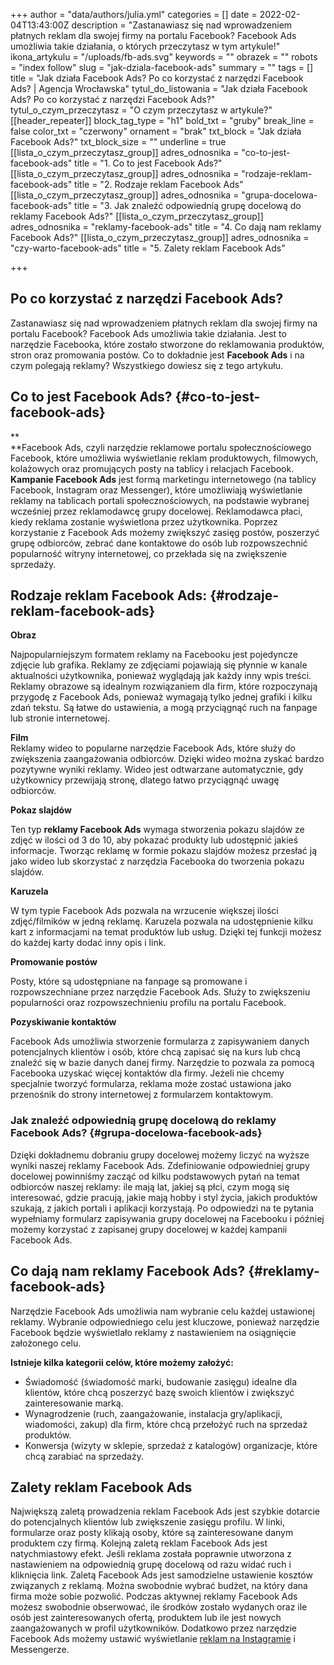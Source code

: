 +++
author = "data/authors/julia.yml"
categories = []
date = 2022-02-04T13:43:00Z
description = "Zastanawiasz się nad wprowadzeniem płatnych reklam dla swojej firmy na portalu Facebook? Facebook Ads umożliwia takie działania, o których przeczytasz w tym artykule!"
ikona_artykulu = "/uploads/fb-ads.svg"
keywords = ""
obrazek = ""
robots = "index follow"
slug = "jak-dziala-facebook-ads"
summary = ""
tags = []
title = "Jak działa Facebook Ads? Po co korzystać z narzędzi Facebook Ads? | Agencja Wrocławska"
tytul_do_listowania = "Jak działa Facebook Ads? Po co korzystać z narzędzi Facebook Ads?"
tytul_o_czym_przeczytasz = "O czym przeczytasz w artykule?"
[[header_repeater]]
block_tag_type = "h1"
bold_txt = "gruby"
break_line = false
color_txt = "czerwony"
ornament = "brak"
txt_block = "Jak działa Facebook Ads?"
txt_block_size = ""
underline = true
[[lista_o_czym_przeczytasz_group]]
adres_odnosnika = "co-to-jest-facebook-ads"
title = "1. Co to jest Facebook Ads?"
[[lista_o_czym_przeczytasz_group]]
adres_odnosnika = "rodzaje-reklam-facebook-ads"
title = "2. Rodzaje reklam Facebook Ads"
[[lista_o_czym_przeczytasz_group]]
adres_odnosnika = "grupa-docelowa-facebook-ads"
title = "3. Jak znaleźć odpowiednią grupę docelową do reklamy Facebook Ads?"
[[lista_o_czym_przeczytasz_group]]
adres_odnosnika = "reklamy-facebook-ads"
title = "4. Co dają nam reklamy Facebook Ads?"
[[lista_o_czym_przeczytasz_group]]
adres_odnosnika = "czy-warto-facebook-ads"
title = "5. Zalety reklam Facebook Ads"

+++
## **Po co korzystać z narzędzi Facebook Ads?**

Zastanawiasz się nad wprowadzeniem płatnych reklam dla swojej firmy na portalu Facebook? Facebook Ads umożliwia takie działania. Jest to narzędzie Facebooka, które zostało stworzone do reklamowania produktów, stron oraz promowania postów. Co to dokładnie jest **Facebook Ads** i na czym polegają reklamy? Wszystkiego dowiesz się z tego artykułu.

## Co to jest Facebook Ads? {#co-to-jest-facebook-ads}

\**  
\**Facebook Ads, czyli narzędzie reklamowe portalu społecznościowego Facebook, które umożliwia wyświetlanie reklam produktowych, filmowych, kolażowych oraz promujących posty na tablicy i relacjach Facebook. **Kampanie Facebook Ads** jest formą marketingu internetowego (na tablicy Facebook, Instagram oraz Messenger), które umożliwiają wyświetlanie reklamy na tablicach portali społecznościowych, na podstawie wybranej wcześniej przez reklamodawcę grupy docelowej. Reklamodawca płaci, kiedy reklama zostanie wyświetlona przez użytkownika. Poprzez korzystanie z Facebook Ads możemy zwiększyć zasięg postów, poszerzyć grupę odbiorców, zebrać dane kontaktowe do osób lub rozpowszechnić popularność witryny internetowej, co przekłada się na zwiększenie sprzedaży.

## Rodzaje reklam Facebook Ads: {#rodzaje-reklam-facebook-ads}

**Obraz**

Najpopularniejszym formatem reklamy na Facebooku jest pojedyncze zdjęcie lub grafika. Reklamy ze zdjęciami pojawiają się płynnie w kanale aktualności użytkownika, ponieważ wyglądają jak każdy inny wpis treści. Reklamy obrazowe są idealnym rozwiązaniem dla firm, które rozpoczynają przygodę z Facebook Ads, ponieważ wymagają tylko jednej grafiki i kilku zdań tekstu. Są łatwe do ustawienia, a mogą przyciągnąć ruch na fanpage lub stronie internetowej.

**Film**  
Reklamy wideo to popularne narzędzie Facebook Ads, które służy do zwiększenia zaangażowania odbiorców. Dzięki wideo można zyskać bardzo pozytywne wyniki reklamy. Wideo jest odtwarzane automatycznie, gdy użytkownicy przewijają stronę, dlatego łatwo przyciągnąć uwagę odbiorców.

**Pokaz slajdów**

Ten typ **reklamy Facebook Ads** wymaga stworzenia pokazu slajdów ze zdjęć w ilości od 3 do 10, aby pokazać produkty lub udostępnić jakieś informacje. Tworząc reklamę w formie pokazu slajdów możesz przesłać ją jako wideo lub skorzystać z narzędzia Facebooka do tworzenia pokazu slajdów.

**Karuzela**

W tym typie Facebook Ads pozwala na wrzucenie większej ilości zdjęć/filmików w jedną reklamę. Karuzela pozwala na udostępnienie kilku kart z informacjami na temat produktów lub usług. Dzięki tej funkcji możesz do każdej karty dodać inny opis i link.

**Promowanie postów**

Posty, które są udostępniane na fanpage są promowane i rozpowszechniane przez narzędzie Facebook Ads. Służy to zwiększeniu popularności oraz rozpowszechnieniu profilu na portalu Facebook.

**Pozyskiwanie kontaktów**

Facebook Ads umożliwia stworzenie formularza z zapisywaniem danych potencjalnych klientów i osób, które chcą zapisać się na kurs lub chcą znaleźć się w bazie danych danej firmy. Narzędzie to pozwala za pomocą Facebooka uzyskać więcej kontaktów dla firmy. Jeżeli nie chcemy specjalnie tworzyć formularza, reklama może zostać ustawiona jako przenośnik do strony internetowej z formularzem kontaktowym.

### Jak znaleźć odpowiednią grupę docelową do reklamy Facebook Ads? {#grupa-docelowa-facebook-ads}

Dzięki dokładnemu dobraniu grupy docelowej możemy liczyć na wyższe wyniki naszej reklamy Facebook Ads. Zdefiniowanie odpowiedniej grupy docelowej powinniśmy zacząć od kilku podstawowych pytań na temat odbiorców naszej reklamy: ile mają lat, jakiej są płci, czym mogą się interesować, gdzie pracują, jakie mają hobby i styl życia, jakich produktów szukają, z jakich portali i aplikacji korzystają. Po odpowiedzi na te pytania wypełniamy formularz zapisywania grupy docelowej na Facebooku i później możemy korzystać z zapisanej grupy docelowej w każdej kampanii Facebook Ads.

## Co dają nam reklamy Facebook Ads? {#reklamy-facebook-ads}

Narzędzie Facebook Ads umożliwia nam wybranie celu każdej ustawionej reklamy. Wybranie odpowiedniego celu jest kluczowe, ponieważ narzędzie Facebook będzie wyświetlało reklamy z nastawieniem na osiągnięcie założonego celu.

**Istnieje kilka kategorii celów, które możemy założyć:**

* Świadomość (świadomość marki, budowanie zasięgu) idealne dla klientów, które chcą poszerzyć bazę swoich klientów i zwiększyć zainteresowanie marką.
* Wynagrodzenie (ruch, zaangażowanie, instalacja gry/aplikacji, wiadomości, zakup) dla firm, które chcą przełożyć ruch na sprzedaż produktów.
* Konwersja (wizyty w sklepie, sprzedaż z katalogów) organizacje, które chcą zarabiać na sprzedaży.

## **Zalety reklam Facebook Ads**

Największą zaletą prowadzenia reklam Facebook Ads jest szybkie dotarcie do potencjalnych klientów lub zwiększenie zasięgu profilu. W linki, formularze oraz posty klikają osoby, które są zainteresowane danym produktem czy firmą. Kolejną zaletą reklam Facebook Ads jest natychmiastowy efekt. Jeśli reklama została poprawnie utworzona z nastawieniem na odpowiednią grupę docelową od razu widać ruch i kliknięcia link. Zaletą Facebook Ads jest samodzielne ustawienie kosztów związanych z reklamą. Można swobodnie wybrać budżet, na który dana firma może sobie pozwolić. Podczas aktywnej reklamy Facebook Ads możesz swobodnie obserwować, ile środków zostało wydanych oraz ile osób jest zainteresowanych ofertą, produktem lub ile jest nowych zaangażowanych w profil użytkowników. Dodatkowo przez narzędzie Facebook Ads możemy ustawić wyświetlanie [reklam na Instagramie](https://agencjawroclawska.pl/blog/jak-prowadzic-firmowego-instagrama/) i Messengerze.